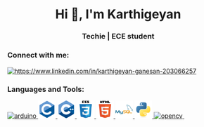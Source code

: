 <h1 align="center">Hi 👋, I'm Karthigeyan</h1>
<h3 align="center">Techie | ECE student</h3>

<h3 align="left">Connect with me:</h3>
<p align="left">
<a href="https://www.linkedin.com/in/karthigeyan-ganesan-203066257" target="blank"><img align="center" src="https://static.vecteezy.com/system/resources/previews/018/930/587/non_2x/linkedin-logo-linkedin-icon-transparent-free-png.png" alt="https://www.linkedin.com/in/karthigeyan-ganesan-203066257" height="40" width="40" /></a>
</p>

<h3 align="left">Languages and Tools:</h3>
<p align="left"> <a href="https://www.arduino.cc/" target="_blank" rel="noreferrer"> <img src="https://cdn.worldvectorlogo.com/logos/arduino-1.svg" alt="arduino" width="40" height="40"/> </a> <a href="https://github.com/Karthigeyan06/RockPaperScissor" target="_blank" rel="noreferrer"> <img src="https://raw.githubusercontent.com/devicons/devicon/master/icons/c/c-original.svg" alt="c" width="40" height="40"/> </a> <a href="https://www.w3schools.com/cpp/" target="_blank" rel="noreferrer"> <img src="https://raw.githubusercontent.com/devicons/devicon/master/icons/cplusplus/cplusplus-original.svg" alt="cplusplus" width="40" height="40"/> </a> <a href="https://github.com/Karthigeyan06/Website-Frontend" target="_blank" rel="noreferrer"> <img src="https://raw.githubusercontent.com/devicons/devicon/master/icons/css3/css3-original-wordmark.svg" alt="css3" width="40" height="40"/> </a> <a href="https://github.com/Karthigeyan06/Website-Frontend" target="_blank" rel="noreferrer"> <img src="https://raw.githubusercontent.com/devicons/devicon/master/icons/html5/html5-original-wordmark.svg" alt="html5" width="40" height="40"/> </a> <a href="https://github.com/Karthigeyan06/PyBank" target="_blank" rel="noreferrer"> <img src="https://raw.githubusercontent.com/devicons/devicon/master/icons/mysql/mysql-original-wordmark.svg" alt="mysql" width="40" height="40"/> </a> <a href="https://github.com/Karthigeyan06/PyBank" target="_blank" rel="noreferrer"> <img src="https://raw.githubusercontent.com/devicons/devicon/master/icons/python/python-original.svg" alt="python" width="40" height="40"/> </a> <a href="https://opencv.org/" target="_blank" rel="noreferrer"> <img src="https://www.vectorlogo.zone/logos/opencv/opencv-icon.svg" alt="opencv" width="40" height="40"/> </a></p>
